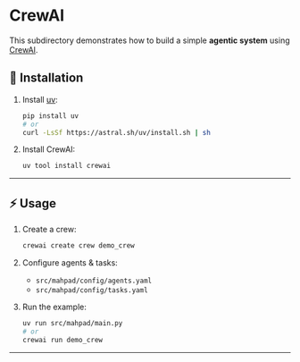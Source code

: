 
# CrewAI

This subdirectory demonstrates how to build a simple **agentic system** using [CrewAI](https://docs.crewai.com).

## 🔧 Installation

1. Install [uv](https://astral.sh/uv):

   ```bash
   pip install uv
   # or
   curl -LsSf https://astral.sh/uv/install.sh | sh
   ```

2. Install CrewAI:

   ```bash
   uv tool install crewai
   ```

---

## ⚡ Usage

1. Create a crew:

   ```bash
   crewai create crew demo_crew
   ```

2. Configure agents & tasks:

   * `src/mahpad/config/agents.yaml`
   * `src/mahpad/config/tasks.yaml`

3. Run the example:

   ```bash
   uv run src/mahpad/main.py
   # or 
   crewai run demo_crew
   ```

---
